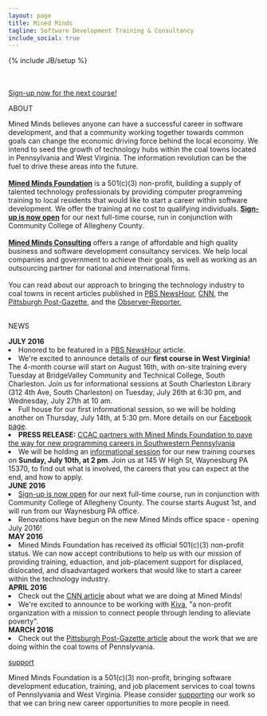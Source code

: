 ```yaml
---
layout: page
title: Mined Minds
tagline: Software Development Training & Consultancy 
include_social: true
---
```

{% include JB/setup %}

<section id="research" class="centered">
  <p><br><br><a href="training.html" class="button">Sign-up now for the next course!</a></p>
  <p class="section-title"><span>ABOUT</span></p>
    Mined Minds believes anyone can have a successful career in software development, and that a community working together towards common goals can change the economic driving force behind the local economy. We intend to seed the growth of technology hubs within the coal towns located in Pennsylvania and West Virginia. The information revolution can be the fuel to drive these areas into the future.
    <br><br>
    <b><a href="training.html">Mined Minds Foundation</a></b> is a 501(c)(3) non-profit, building a supply of talented technology professionals by providing computer programming training to local residents that would like to start a career within software development. We offer the training at no cost to qualifying individuals. <b><a href="https://www.ccac.edu/Computer_Coding_Boot_Camp/">Sign-up is now open</a></b> for our next full-time course, run in conjunction with Community College of Allegheny County.
    <br><br>
    <b><a href="consultancy.html">Mined Minds Consulting</a></b> offers a range of affordable and high quality business and software development consultancy services. We help local companies and government to achieve their goals, as well as working as an outsourcing partner for national and international firms.
    <br><br>
    You can read about our approach to bringing the technology industry to coal towns in recent articles published in <a href="http://www.pbs.org/newshour/rundown/couple-teaches-laid-off-coal-miners-pa-code/">PBS NewsHour</a>, <a href="http://money.cnn.com/2016/04/22/news/economy/coal-workers-computer-coders/index.html">CNN</a>, the <a href="http://newsinteractive.post-gazette.com/coal-towns/">Pittsburgh Post-Gazette</a>, and the <a href="http://www.observer-reporter.com/20160717/greene_county_nonprofit_teaching_computer_skills_to_unemployed">Observer-Reporter.</a>
    <br><br> 
    <p class="section-title"><span>NEWS</span></p>
  </section>
  <b>JULY 2016</b>
  <li>Honored to be featured in a <a href="http://www.pbs.org/newshour/rundown/couple-teaches-laid-off-coal-miners-pa-code/">PBS NewsHour</a> article.</li>
  <li>We're excited to announce details of our <b>first course in West Virginia!</b> The 4-month course will start on August 16th, with on-site training every Tuesday at BridgeValley Community and Technical College, South Charleston. Join us for informational sessions at South Charleston Library (312 4th Ave, South Charleston) on Tuesday, July 26th at 6:30 pm, and Wednesday, July 27th at 10 am.</li> 
  <li>Full house for our first informational session, so we will be holding another on Thursday, July 14th, at 5:30 pm. More details on our <a href="https://www.facebook.com/events/291744604509356/">Facebook page</a>.</li>
  <li><b>PRESS RELEASE:</b> <a href="https://www.ccac.edu/News-Stories/07/06/2016-CCAC-partners-with-Mined-Minds-Foundation-to-pave-the-way-for-new-programming-careers-in-Southwestern-Pennsylvania/">CCAC partners with Mined Minds Foundation to pave the way for new programming careers in Southwestern Pennsylvania</a></li> 
  <li>We will be holding an <a href="https://www.facebook.com/events/191624284573663/">informational session</a> for our new training courses on <b>Sunday, July 10th, at 2 pm</b>. Join us at 145 W High St, Waynesburg PA 15370, to find out what is involved, the careers that you can expect at the end, and how to apply.</li>
  <b>JUNE 2016</b>
  <li><a href="https://www.ccac.edu/Computer_Coding_Boot_Camp/">Sign-up is now open</a> for our next full-time course, run in conjunction with Community College of Allegheny County. The course starts August 1st, and will run from our Waynesburg PA office.</li>
  <li>Renovations have begun on the new Mined Minds office space - opening July 2016!</li>
  <b>MAY 2016</b>
  <li>Mined Minds Foundation has received its official 501(c)(3) non-profit status. We can now accept contributions to help us with our mission of providing training, eduaction, and job-placement support for displaced, dislocated, and disadvantaged workers that would like to start a career within the technology industry.</li>
  <b>APRIL 2016</b>
  <li>Check out the <a href="http://money.cnn.com/2016/04/22/news/economy/coal-workers-computer-coders/index.html">CNN article</a> about what we are doing at Mined Minds!</li>
  <li>We're excited to announce to be working with <a href="https://www.kiva.org/">Kiva</a>, "a non-profit organization with a mission to connect people through lending to alleviate poverty".</li>
  <b>MARCH 2016</b>
  <li>Check out the <a href="http://newsinteractive.post-gazette.com/coal-towns/">Pittsburgh Post-Gazette article</a> about the work that we are doing within the coal towns of Pennslyvania.</li>  
<section id="research" class="centered">
  <p class="section-title"><span><a href="support.html">support</a></span></p>
    Mined Minds Foundation is a 501(c)(3) non-profit, bringing software development education, training, and job placement services to coal towns of Pennslyvania and West Virginia. Please consider <a href="support.html">supporting</a> our work so that we can bring new career opportunities to more people in need.
</section>

  